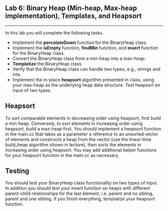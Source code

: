 Lab 6: Binary Heap (Min-heap, Max-heap implementation), Templates, and Heapsort
-------------------------------------------------------------------------------
-------------------------------------------------------------------------------

In this lab you will complete the following tasks.

* Implement the **percolateDown** function for the BinaryHeap class.
* Implement the **isEmpty** function, **findMin** function, and **insert** function for the BinaryHeap class.
* Convert the BinaryHeap class from a min-heap into a max-heap.
* **Templatize** the BinaryHeap class.
* Verify that the BinaryHeap class can handle two types, e.g., strings and ints.
* Implement the in-place **heapsort** algorithm presented in class, using your max-heap as the underlying heap data structure. Test heapsort on input of two types. 

Heapsort
--------
To sort comparable elements in decreasing order using heapsort, first build a min-heap. Conversely, to sort elements in increasing order using heapsort, build a max-heap first. You should implement a heapsort function in the main.cc that takes as a parameter a reference to an unsorted vector of elements and constructs a heap from the vector (use the linear-time build_heap algorithm shown in lecture), then sorts the elements in increasing order using heapsort. You may add additional helper functions for your heapsort function in the main.cc as necessary.

Testing
-------
You should test your BinaryHeap class functionality on two types of input. In addition you should test your insert function on heaps with different parent-child relationships for the last element, i.e. parent and no sibling, parent and one sibling. If you finish everything, templatize your heapsort function.
